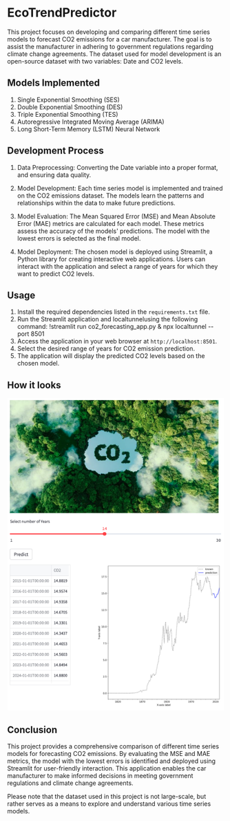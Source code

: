 # EcoTrendPredictor

This project focuses on developing and comparing different time series models to forecast CO2 emissions for a car manufacturer. The goal is to assist the manufacturer in adhering to government regulations regarding climate change agreements. The dataset used for model development is an open-source dataset with two variables: Date and CO2 levels.

## Models Implemented

1. Single Exponential Smoothing (SES)
2. Double Exponential Smoothing (DES)
3. Triple Exponential Smoothing (TES)
4. Autoregressive Integrated Moving Average (ARIMA)
5. Long Short-Term Memory (LSTM) Neural Network

## Development Process

1. Data Preprocessing: Converting the Date variable into a proper format, and ensuring data quality.

2. Model Development: Each time series model is implemented and trained on the CO2 emissions dataset. The models learn the patterns and relationships within the data to make future predictions.

3. Model Evaluation: The Mean Squared Error (MSE) and Mean Absolute Error (MAE) metrics are calculated for each model. These metrics assess the accuracy of the models' predictions. The model with the lowest errors is selected as the final model.

4. Model Deployment: The chosen model is deployed using Streamlit, a Python library for creating interactive web applications. Users can interact with the application and select a range of years for which they want to predict CO2 levels.

## Usage

1. Install the required dependencies listed in the `requirements.txt` file.
2. Run the Streamlit application and localtunnelusing the following command:
!streamlit run co2_forecasting_app.py & npx localtunnel --port 8501 
3. Access the application in your web browser at `http://localhost:8501`.
4. Select the desired range of years for CO2 emission prediction.
5. The application will display the predicted CO2 levels based on the chosen model.

## How it looks

![CO2](CO2.png)

## Conclusion

This project provides a comprehensive comparison of different time series models for forecasting CO2 emissions. By evaluating the MSE and MAE metrics, the model with the lowest errors is identified and deployed using Streamlit for user-friendly interaction. This application enables the car manufacturer to make informed decisions in meeting government regulations and climate change agreements.

Please note that the dataset used in this project is not large-scale, but rather serves as a means to explore and understand various time series models.
